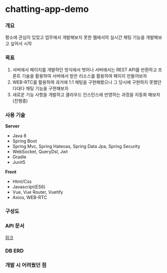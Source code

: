 # chatting-app-demo

### 개요 

평소에 관심이 있었고 업무에서 개발해보지 못한 웹에서의 실시간 채팅 기능을 개발해보고 싶어서 시작

### 목표

1. 서버에서 페이지를 개발하던 방식에서 벗어나 서버에서는 REST API를 반환하고 프론트 기술을 활용하여
   서버에서 받은 리소스를 활용하여 페이지 만들어보자
2. WEB-RTC를 활용하여 과거에 1:1 채팅을 구현해봤으나 그 당시에 구현하지 못했던 다대다 채팅 기능을 구현해보자
3. 새로운 기능 사항을 개발하고 클라우드 인스턴스에 반영하는 과정을 자동화 해보자(진행중)

### 사용 기술

**Server**
- Java 8
- Spring Boot
- Spring Mvc, Spring Hateoas, Spring Data Jpa, Spring Security
- WebSocket, QueryDsl, Jwt
- Gradle
- Junit5

**Front**
- Html/Css
- Javascript(ES6)
- Vue, Vue Router, Vuetify
- Axios, WEB-RTC

### 구성도


### API 문서

[링크](http://hschat.ml:8081/docs/index.html)

### DB ERD


### 개발 시 어려웠던 점
